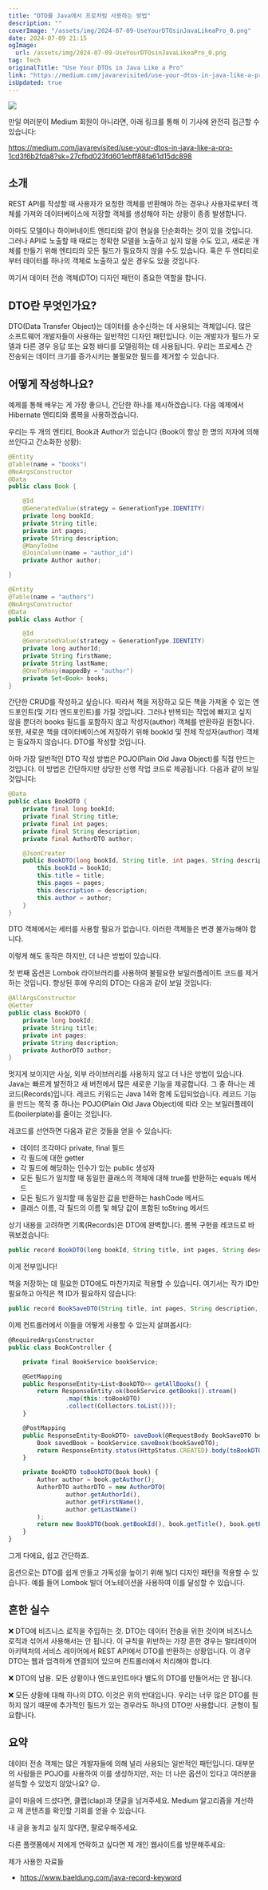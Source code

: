 ```yaml
---
title: "DTO를 Java에서 프로처럼 사용하는 방법"
description: ""
coverImage: "/assets/img/2024-07-09-UseYourDTOsinJavaLikeaPro_0.png"
date: 2024-07-09 21:15
ogImage:
  url: /assets/img/2024-07-09-UseYourDTOsinJavaLikeaPro_0.png
tag: Tech
originalTitle: "Use Your DTOs in Java Like a Pro"
link: "https://medium.com/javarevisited/use-your-dtos-in-java-like-a-pro-1cd3f6b2fda8"
isUpdated: true
---
```


<img src="/assets/img/2024-07-09-UseYourDTOsinJavaLikeaPro_0.png" />

만일 여러분이 Medium 회원이 아니라면, 아래 링크를 통해 이 기사에 완전히 접근할 수 있습니다:

https://medium.com/javarevisited/use-your-dtos-in-java-like-a-pro-1cd3f6b2fda8?sk=27cfbd023fd601ebff88fa61d15dc898

## 소개

<!-- seedividend - 사각형 -->

<ins class="adsbygoogle"
     style="display:block"
     data-ad-client="ca-pub-4877378276818686"
     data-ad-slot="1898504329"
     data-ad-format="auto"
     data-full-width-responsive="true"></ins>

<script>
     (adsbygoogle = window.adsbygoogle || []).push({});
</script>

REST API를 작성할 때 사용자가 요청한 객체를 반환해야 하는 경우나 사용자로부터 객체를 가져와 데이터베이스에 저장할 객체를 생성해야 하는 상황이 종종 발생합니다.

아마도 모델이나 하이버네이트 엔티티와 같이 현실을 단순화하는 것이 있을 것입니다. 그러나 API로 노출할 때 때로는 정확한 모델을 노출하고 싶지 않을 수도 있고, 새로운 개체를 만들기 위해 엔티티의 모든 필드가 필요하지 않을 수도 있습니다. 혹은 두 엔티티로부터 데이터를 하나의 객체로 노출하고 싶은 경우도 있을 것입니다.

여기서 데이터 전송 객체(DTO) 디자인 패턴이 중요한 역할을 합니다.

## DTO란 무엇인가요?

<!-- seedividend - 사각형 -->

<ins class="adsbygoogle"
     style="display:block"
     data-ad-client="ca-pub-4877378276818686"
     data-ad-slot="1898504329"
     data-ad-format="auto"
     data-full-width-responsive="true"></ins>

<script>
     (adsbygoogle = window.adsbygoogle || []).push({});
</script>

DTO(Data Transfer Object)는 데이터를 송수신하는 데 사용되는 객체입니다. 많은 소프트웨어 개발자들이 사용하는 일반적인 디자인 패턴입니다. 이는 개발자가 필드가 모델과 다른 경우 응답 또는 요청 바디를 모델링하는 데 사용됩니다. 우리는 프로세스 간 전송되는 데이터 크기를 증가시키는 불필요한 필드를 제거할 수 있습니다.

## 어떻게 작성하나요?

예제를 통해 배우는 게 가장 좋으니, 간단한 하나를 제시하겠습니다. 다음 예제에서 Hibernate 엔티티와 롬복을 사용하겠습니다.

우리는 두 개의 엔티티, Book과 Author가 있습니다 (Book이 항상 한 명의 저자에 의해 쓰인다고 간소화한 상황):

<!-- seedividend - 사각형 -->

<ins class="adsbygoogle"
     style="display:block"
     data-ad-client="ca-pub-4877378276818686"
     data-ad-slot="1898504329"
     data-ad-format="auto"
     data-full-width-responsive="true"></ins>

<script>
     (adsbygoogle = window.adsbygoogle || []).push({});
</script>

```java
@Entity
@Table(name = "books")
@NoArgsConstructor
@Data
public class Book {

    @Id
    @GeneratedValue(strategy = GenerationType.IDENTITY)
    private long bookId;
    private String title;
    private int pages;
    private String description;
    @ManyToOne
    @JoinColumn(name = "author_id")
    private Author author;

}
```

```java
@Entity
@Table(name = "authors")
@NoArgsConstructor
@Data
public class Author {

    @Id
    @GeneratedValue(strategy = GenerationType.IDENTITY)
    private long authorId;
    private String firstName;
    private String lastName;
    @OneToMany(mappedBy = "author")
    private Set<Book> books;
}
```

간단한 CRUD를 작성하고 싶습니다. 따라서 책을 저장하고 모든 책을 가져올 수 있는 엔드포인트(및 기타 엔드포인트)를 가질 것입니다. 그러나 반복되는 작업에 빠지고 싶지 않을 뿐더러 books 필드를 포함하지 않고 작성자(author) 객체를 반환하길 원합니다. 또한, 새로운 책을 데이터베이스에 저장하기 위해 bookId 및 전체 작성자(author) 객체는 필요하지 않습니다. DTO를 작성할 것입니다.

아마 가장 일반적인 DTO 작성 방법은 POJO(Plain Old Java Object)를 직접 만드는 것입니다. 이 방법은 간단하지만 상당한 선행 작업 코드로 제공됩니다. 다음과 같이 보일 것입니다:

<!-- seedividend - 사각형 -->

<ins class="adsbygoogle"
     style="display:block"
     data-ad-client="ca-pub-4877378276818686"
     data-ad-slot="1898504329"
     data-ad-format="auto"
     data-full-width-responsive="true"></ins>

<script>
     (adsbygoogle = window.adsbygoogle || []).push({});
</script>

```java
@Data
public class BookDTO {
    private final long bookId;
    private final String title;
    private final int pages;
    private final String description;
    private final AuthorDTO author;

    @JsonCreator
    public BookDTO(long bookId, String title, int pages, String description, AuthorDTO author) {
        this.bookId = bookId;
        this.title = title;
        this.pages = pages;
        this.description = description;
        this.author = author;
    }
}
```

DTO 객체에서는 세터를 사용할 필요가 없습니다. 이러한 객체들은 변경 불가능해야 합니다.

이렇게 해도 동작은 하지만, 더 나은 방법이 있습니다.

첫 번째 옵션은 Lombok 라이브러리를 사용하여 불필요한 보일러플레이트 코드를 제거하는 것입니다. 향상된 후에 우리의 DTO는 다음과 같이 보일 것입니다:

<!-- seedividend - 사각형 -->

<ins class="adsbygoogle"
     style="display:block"
     data-ad-client="ca-pub-4877378276818686"
     data-ad-slot="1898504329"
     data-ad-format="auto"
     data-full-width-responsive="true"></ins>

<script>
     (adsbygoogle = window.adsbygoogle || []).push({});
</script>

```java
@AllArgsConstructor
@Getter
public class BookDTO {
    private long bookId;
    private String title;
    private int pages;
    private String description;
    private AuthorDTO author;
}
```

멋지게 보이지만 사실, 외부 라이브러리를 사용하지 않고 더 나은 방법이 있습니다. Java는 빠르게 발전하고 새 버전에서 많은 새로운 기능을 제공합니다. 그 중 하나는 레코드(Records)입니다. 레코드 키워드는 Java 14와 함께 도입되었습니다. 레코드 기능을 만드는 목적 중 하나는 POJO(Plain Old Java Object)에 따라 오는 보일러플레이트(boilerplate)를 줄이는 것입니다.

레코드를 선언하면 다음과 같은 것들을 얻을 수 있습니다:

- 데이터 조각마다 private, final 필드
- 각 필드에 대한 getter
- 각 필드에 해당하는 인수가 있는 public 생성자
- 모든 필드가 일치할 때 동일한 클래스의 객체에 대해 true를 반환하는 equals 메서드
- 모든 필드가 일치할 때 동일한 값을 반환하는 hashCode 메서드
- 클래스 이름, 각 필드의 이름 및 해당 값이 포함된 toString 메서드

<!-- seedividend - 사각형 -->

<ins class="adsbygoogle"
     style="display:block"
     data-ad-client="ca-pub-4877378276818686"
     data-ad-slot="1898504329"
     data-ad-format="auto"
     data-full-width-responsive="true"></ins>

<script>
     (adsbygoogle = window.adsbygoogle || []).push({});
</script>

상기 내용을 고려하면 기록(Records)은 DTO에 완벽합니다. 롬복 구현을 레코드로 바꿔보겠습니다:

```js
public record BookDTO(long bookId, String title, int pages, String description, AuthorDTO author) {}
```

이게 전부입니다!

책을 저장하는 데 필요한 DTO에도 마찬가지로 적용할 수 있습니다. 여기서는 작가 ID만 필요하고 아직은 책 ID가 필요하지 않습니다:

<!-- seedividend - 사각형 -->

<ins class="adsbygoogle"
     style="display:block"
     data-ad-client="ca-pub-4877378276818686"
     data-ad-slot="1898504329"
     data-ad-format="auto"
     data-full-width-responsive="true"></ins>

<script>
     (adsbygoogle = window.adsbygoogle || []).push({});
</script>

```js
public record BookSaveDTO(String title, int pages, String description, long authorId) {}
```

이제 컨트롤러에서 이들을 어떻게 사용할 수 있는지 살펴봅시다:

```js
@RequiredArgsConstructor
public class BookController {

    private final BookService bookService;

    @GetMapping
    public ResponseEntity<List<BookDTO>> getAllBooks() {
        return ResponseEntity.ok(bookService.getBooks().stream()
                .map(this::toBookDTO)
                .collect(Collectors.toList()));
    }

    @PostMapping
    public ResponseEntity<BookDTO> saveBook(@RequestBody BookSaveDTO bookSaveDTO) {
        Book savedBook = bookService.saveBook(bookSaveDTO);
        return ResponseEntity.status(HttpStatus.CREATED).body(toBookDTO(savedBook));
    }

    private BookDTO toBookDTO(Book book) {
        Author author = book.getAuthor();
        AuthorDTO authorDTO = new AuthorDTO(
                author.getAuthorId(),
                author.getFirstName(),
                author.getLastName()
        );
        return new BookDTO(book.getBookId(), book.getTitle(), book.getPages(), book.getDescription(), authorDTO);
    }
}
```

그게 다에요, 쉽고 간단하죠.

<!-- seedividend - 사각형 -->

<ins class="adsbygoogle"
     style="display:block"
     data-ad-client="ca-pub-4877378276818686"
     data-ad-slot="1898504329"
     data-ad-format="auto"
     data-full-width-responsive="true"></ins>

<script>
     (adsbygoogle = window.adsbygoogle || []).push({});
</script>

옵션으로는 DTO를 쉽게 만들고 가독성을 높이기 위해 빌더 디자인 패턴을 적용할 수 있습니다. 예를 들어 Lombok 빌더 어노테이션을 사용하여 이를 달성할 수 있습니다.

## 흔한 실수

❌ DTO에 비즈니스 로직을 주입하는 것. DTO는 데이터 전송을 위한 것이며 비즈니스 로직과 섞어서 사용해서는 안 됩니다. 이 규칙을 위반하는 가장 흔한 경우는 멀티레이어 아키텍처의 서비스 레이어에서 REST API에서 DTO를 반환하는 상황입니다. 이 경우 DTO는 웹과 엄격하게 연결되어 있으며 컨트롤러에서 처리해야 합니다.

❌ DTO의 남용. 모든 상황이나 엔드포인트마다 별도의 DTO를 만들어서는 안 됩니다.

<!-- seedividend - 사각형 -->

<ins class="adsbygoogle"
     style="display:block"
     data-ad-client="ca-pub-4877378276818686"
     data-ad-slot="1898504329"
     data-ad-format="auto"
     data-full-width-responsive="true"></ins>

<script>
     (adsbygoogle = window.adsbygoogle || []).push({});
</script>

❌ 모든 상황에 대해 하나의 DTO. 이것은 위의 반대입니다. 우리는 너무 많은 DTO를 원하지 않기 때문에 추가적인 필드가 있는 경우라도 하나의 DTO만 사용합니다. 균형이 필요합니다.

## 요약

데이터 전송 객체는 많은 개발자들에 의해 널리 사용되는 일반적인 패턴입니다. 대부분의 사람들은 POJO를 사용하여 이를 생성하지만, 저는 더 나은 옵션이 있다고 여러분을 설득할 수 있었지 않았나요? 😉.

글이 마음에 드셨다면, 클랩(clap)과 댓글을 남겨주세요. Medium 알고리즘을 개선하고 제 콘텐츠를 확인할 기회를 얻을 수 있습니다.

<!-- seedividend - 사각형 -->

<ins class="adsbygoogle"
     style="display:block"
     data-ad-client="ca-pub-4877378276818686"
     data-ad-slot="1898504329"
     data-ad-format="auto"
     data-full-width-responsive="true"></ins>

<script>
     (adsbygoogle = window.adsbygoogle || []).push({});
</script>

내 글을 놓치고 싶지 않다면, 팔로우해주세요.

다른 플랫폼에서 저에게 연락하고 싶다면 제 개인 웹사이트를 방문해주세요:

제가 사용한 자료들

- https://www.baeldung.com/java-record-keyword
